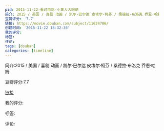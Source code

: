 ```yaml
---
pid: 2015-11-22-看过电影-小黄人大眼萌
简介: 2015 / 美国 / 喜剧 动画 / 凯尔·巴尔达 皮埃尔·柯芬 / 桑德拉·布洛克 乔恩·哈姆
豆瓣评分: '7.7'
链接: https://movie.douban.com/subject/11624706/
创建时间: '2015-11-22 18:32:36'
我的评分:
标签:
评论:
tags: [douban]
categories: [timeline]
---
```

简介:2015 / 美国 / 喜剧 动画 / 凯尔·巴尔达 皮埃尔·柯芬 / 桑德拉·布洛克 乔恩·哈姆

豆瓣评分:7.7

[链接](https://movie.douban.com/subject/11624706/)

我的评分:

标签:

评论:

